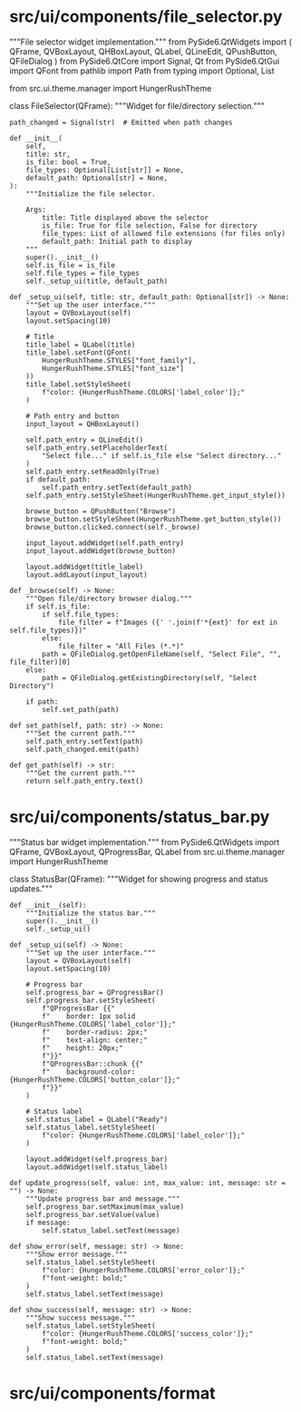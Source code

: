 # src/ui/components/file_selector.py
"""File selector widget implementation."""
from PySide6.QtWidgets import (
    QFrame, QVBoxLayout, QHBoxLayout, QLabel,
    QLineEdit, QPushButton, QFileDialog
)
from PySide6.QtCore import Signal, Qt
from PySide6.QtGui import QFont
from pathlib import Path
from typing import Optional, List

from src.ui.theme.manager import HungerRushTheme

class FileSelector(QFrame):
    """Widget for file/directory selection."""
    
    path_changed = Signal(str)  # Emitted when path changes

    def __init__(
        self,
        title: str,
        is_file: bool = True,
        file_types: Optional[List[str]] = None,
        default_path: Optional[str] = None,
    ):
        """Initialize the file selector.
        
        Args:
            title: Title displayed above the selector
            is_file: True for file selection, False for directory
            file_types: List of allowed file extensions (for files only)
            default_path: Initial path to display
        """
        super().__init__()
        self.is_file = is_file
        self.file_types = file_types
        self._setup_ui(title, default_path)

    def _setup_ui(self, title: str, default_path: Optional[str]) -> None:
        """Set up the user interface."""
        layout = QVBoxLayout(self)
        layout.setSpacing(10)

        # Title
        title_label = QLabel(title)
        title_label.setFont(QFont(
            HungerRushTheme.STYLES["font_family"],
            HungerRushTheme.STYLES["font_size"]
        ))
        title_label.setStyleSheet(
            f"color: {HungerRushTheme.COLORS['label_color']};"
        )

        # Path entry and button
        input_layout = QHBoxLayout()
        
        self.path_entry = QLineEdit()
        self.path_entry.setPlaceholderText(
            "Select file..." if self.is_file else "Select directory..."
        )
        self.path_entry.setReadOnly(True)
        if default_path:
            self.path_entry.setText(default_path)
        self.path_entry.setStyleSheet(HungerRushTheme.get_input_style())
        
        browse_button = QPushButton("Browse")
        browse_button.setStyleSheet(HungerRushTheme.get_button_style())
        browse_button.clicked.connect(self._browse)
        
        input_layout.addWidget(self.path_entry)
        input_layout.addWidget(browse_button)
        
        layout.addWidget(title_label)
        layout.addLayout(input_layout)

    def _browse(self) -> None:
        """Open file/directory browser dialog."""
        if self.is_file:
            if self.file_types:
                file_filter = f"Images ({' '.join(f'*{ext}' for ext in self.file_types)})"
            else:
                file_filter = "All Files (*.*)"
            path = QFileDialog.getOpenFileName(self, "Select File", "", file_filter)[0]
        else:
            path = QFileDialog.getExistingDirectory(self, "Select Directory")
            
        if path:
            self.set_path(path)

    def set_path(self, path: str) -> None:
        """Set the current path."""
        self.path_entry.setText(path)
        self.path_changed.emit(path)

    def get_path(self) -> str:
        """Get the current path."""
        return self.path_entry.text()

# src/ui/components/status_bar.py
"""Status bar widget implementation."""
from PySide6.QtWidgets import QFrame, QVBoxLayout, QProgressBar, QLabel
from src.ui.theme.manager import HungerRushTheme

class StatusBar(QFrame):
    """Widget for showing progress and status updates."""
    
    def __init__(self):
        """Initialize the status bar."""
        super().__init__()
        self._setup_ui()

    def _setup_ui(self) -> None:
        """Set up the user interface."""
        layout = QVBoxLayout(self)
        layout.setSpacing(10)

        # Progress bar
        self.progress_bar = QProgressBar()
        self.progress_bar.setStyleSheet(
            f"QProgressBar {{"
            f"    border: 1px solid {HungerRushTheme.COLORS['label_color']};"
            f"    border-radius: 2px;"
            f"    text-align: center;"
            f"    height: 20px;"
            f"}}"
            f"QProgressBar::chunk {{"
            f"    background-color: {HungerRushTheme.COLORS['button_color']};"
            f"}}"
        )
        
        # Status label
        self.status_label = QLabel("Ready")
        self.status_label.setStyleSheet(
            f"color: {HungerRushTheme.COLORS['label_color']};"
        )
        
        layout.addWidget(self.progress_bar)
        layout.addWidget(self.status_label)

    def update_progress(self, value: int, max_value: int, message: str = "") -> None:
        """Update progress bar and message."""
        self.progress_bar.setMaximum(max_value)
        self.progress_bar.setValue(value)
        if message:
            self.status_label.setText(message)

    def show_error(self, message: str) -> None:
        """Show error message."""
        self.status_label.setStyleSheet(
            f"color: {HungerRushTheme.COLORS['error_color']};"
            f"font-weight: bold;"
        )
        self.status_label.setText(message)

    def show_success(self, message: str) -> None:
        """Show success message."""
        self.status_label.setStyleSheet(
            f"color: {HungerRushTheme.COLORS['success_color']};"
            f"font-weight: bold;"
        )
        self.status_label.setText(message)

# src/ui/components/format